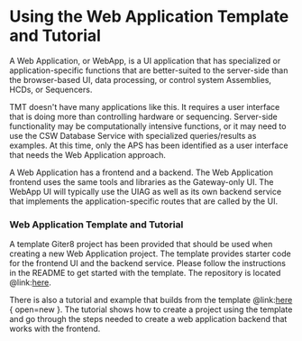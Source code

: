 # Using the Web Application Template and Tutorial

A Web Application, or WebApp, is a UI application that has specialized or application-specific
functions that are better-suited to the server-side than the browser-based UI, data processing, or control system Assemblies, HCDs, or Sequencers. 

TMT doesn't have many applications like this. It requires a user interface that is doing more than controlling hardware or sequencing. 
Server-side functionality may be computationally intensive functions, or it may need to use the CSW Database Service with specialized queries/results as examples.
At this time, only the APS has been identified as a user interface that needs the Web Application approach.

A Web Application has a frontend and a backend.  The Web Application frontend uses the same tools and libraries as the Gateway-only UI. 
The WebApp UI will typically use the UIAG as well as its own backend service that implements the application-specific routes that are called by the UI. 

### Web Application Template and Tutorial

A template Giter8 project has been provided that should be used when creating a new Web Application project.
The template provides starter code for the frontend UI and the backend service.
Please follow the instructions in the README to get started with the template. The repository is located  @link:[here](https://github.com/tmtsoftware/esw-web-app-template.g8).

There is also a tutorial and example that builds from the template @link:[here](https://tmtsoftware.github.io/esw-web-app-example/0.1.0-SNAPSHOT/index.html) { open=new }.
The tutorial shows how to create a project using the template and go through the steps needed to create a web application backend that works with the frontend.
